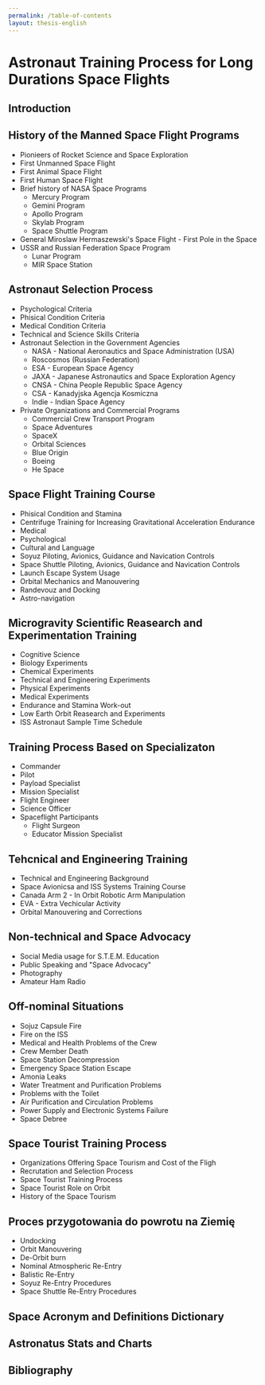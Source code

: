 ```yaml
---
permalink: /table-of-contents
layout: thesis-english
---
```


# Astronaut Training Process for Long Durations Space Flights

## Introduction

## History of the Manned Space Flight Programs
  - Pionieers of Rocket Science and Space Exploration
  - First Unmanned Space Flight
  - First Animal Space Flight
  - First Human Space Flight
  - Brief history of NASA Space Programs
    - Mercury Program
    - Gemini Program
    - Apollo Program
    - Skylab Program
    - Space Shuttle Program
  - General Miroslaw Hermaszewski's Space Flight - First Pole in the Space
  - USSR and Russian Federation Space Program
    - Lunar Program
    - MIR Space Station

## Astronaut Selection Process
  - Psychological Criteria
  - Phisical Condition Criteria
  - Medical Condition Criteria
  - Technical and Science Skills Criteria
  - Astronaut Selection in the Government Agencies
    - NASA - National Aeronautics and Space Administration (USA)
    - Roscosmos (Russian Federation)
    - ESA - European Space Agency
    - JAXA - Japanese Astronautics and Space Exploration Agency
    - CNSA - China People Republic Space Agency
    - CSA - Kanadyjska Agencja Kosmiczna
    - Indie - Indian Space Agency
  - Private Organizations and Commercial Programs
    - Commercial Crew Transport Program
    - Space Adventures
    - SpaceX
    - Orbital Sciences
    - Blue Origin
    - Boeing
    - He Space

## Space Flight Training Course
  - Phisical Condition and Stamina
  - Centrifuge Training for Increasing Gravitational Acceleration Endurance
  - Medical
  - Psychological
  - Cultural and Language
  - Soyuz Piloting, Avionics, Guidance and Navication Controls
  - Space Shuttle Piloting, Avionics, Guidance and Navication Controls
  - Launch Escape System Usage
  - Orbital Mechanics and Manouvering
  - Randevouz and Docking
  - Astro-navigation

## Microgravity Scientific Reasearch and Experimentation Training
  - Cognitive Science
  - Biology Experiments
  - Chemical Experiments
  - Technical and Engineering Experiments
  - Physical Experiments
  - Medical Experiments
  - Endurance and Stamina Work-out
  - Low Earth Orbit Reasearch and Experiments
  - ISS Astronaut Sample Time Schedule

## Training Process Based on Specializaton
  - Commander
  - Pilot
  - Payload Specialist
  - Mission Specialist
  - Flight Engineer
  - Science Officer
  - Spaceflight Participants
    - Flight Surgeon
    - Educator Mission Specialist

## Tehcnical and Engineering Training
  - Technical and Engineering Background
  - Space Avionicsa and ISS Systems Training Course
  - Canada Arm 2 - In Orbit Robotic Arm Manipulation
  - EVA - Extra Vechicular Activity
  - Orbital Manouvering and Corrections

## Non-technical and Space Advocacy
  - Social Media usage for S.T.E.M. Education
  - Public Speaking and "Space Advocacy"
  - Photography
  - Amateur Ham Radio

## Off-nominal Situations
  - Sojuz Capsule Fire
  - Fire on the ISS
  - Medical and Health Problems of the Crew
  - Crew Member Death
  - Space Station Decompression
  - Emergency Space Station Escape
  - Amonia Leaks
  - Water Treatment and Purification Problems
  - Problems with the Toilet
  - Air Purification and Circulation Problems
  - Power Supply and Electronic Systems Failure
  - Space Debree

## Space Tourist Training Process
  - Organizations Offering Space Tourism and Cost of the Fligh
  - Recrutation and Selection Process
  - Space Tourist Training Process
  - Space Tourist Role on Orbit
  - History of the Space Tourism

## Proces przygotowania do powrotu na Ziemię
  - Undocking
  - Orbit Manouvering
  - De-Orbit burn
  - Nominal Atmospheric Re-Entry
  - Balistic Re-Entry
  - Soyuz Re-Entry Procedures
  - Space Shuttle Re-Entry Procedures

## Space Acronym and Definitions Dictionary

## Astronatus Stats and Charts

## Bibliography
